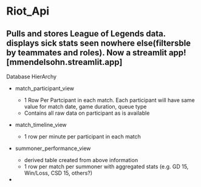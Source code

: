 # Riot_Api
Pulls and stores League of Legends data. displays sick stats seen nowhere else(filtersble by teammates and roles). Now a streamlit app! [mmendelsohn.streamlit.app]
------------------------
 



Database HierArchy


- match_participant_view
    - 1 Row Per Partcipant in each match. Each participant will have same value for match date, game duration, queue type
    - Contains all raw data on participant as is available
- match_timeline_view
    - 1 row per minute per participant in each match

- summoner_performance_view
    - derived table created from above information
    - 1 row per match per summoner with aggregated stats (e.g. GD 15, Win/Loss, CSD 15, others?)
- 

